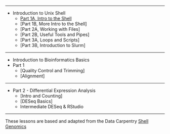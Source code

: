 ****

* Introduction to Unix Shell
  * [Part 1A, Intro to the Shell](https://joiry.github.io/HSL_Carp/Shell_Intro_01)
  * [Part 1B, More Intro to the Shell]<!--(https://joiry.github.io/HSL_Carp/Part_01b)-->
  * [Part 2A, Working with Files]<!--(https://joiry.github.io/HSL_Carp/Part_02a)-->
  * [Part 2B, Useful Tools and Pipes]<!--(https://joiry.github.io/HSL_Carp/Part_02b)-->
  * [Part 3A, Loops and Scripts]<!--(https://joiry.github.io/HSL_Carp/var_loop_script)-->
  * [Part 3B, Introduction to Slurm]<!--(https://joiry.github.io/HSL_Carp/slurm)-->
  
****
  
* Introduction to Bioinformatics Basics
* Part 1
    * [Quality Control and Trimming]<!--(https://joiry.github.io/HSL_Carp/qc_trim)-->
    * [Alignment]<!--(https://joiry.github.io/HSL_Carp/align)-->
    
***

  * Part 2 - Differential Expression Analysis
    * [Intro and Counting]<!--(https://joiry.github.io/HSL_Carp/counting)-->
    * [DESeq Basics]<!--(https://joiry.github.io/HSL_Carp/deseq2)-->
    * Intermediate DESeq & RStudio  
  
  
****
  
These lessons are based and adapted from the Data Carpentry [Shell Genomics](https://datacarpentry.org/shell-genomics/
) 
